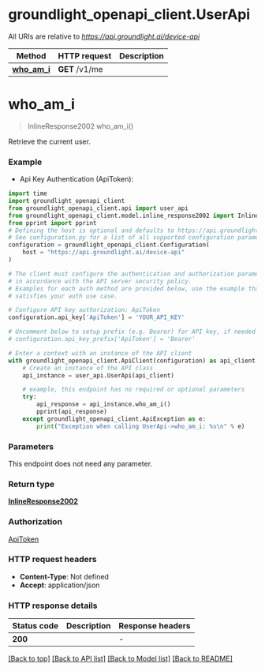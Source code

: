 # groundlight_openapi_client.UserApi

All URIs are relative to *https://api.groundlight.ai/device-api*

Method | HTTP request | Description
------------- | ------------- | -------------
[**who_am_i**](UserApi.md#who_am_i) | **GET** /v1/me | 


# **who_am_i**
> InlineResponse2002 who_am_i()



Retrieve the current user.

### Example

* Api Key Authentication (ApiToken):

```python
import time
import groundlight_openapi_client
from groundlight_openapi_client.api import user_api
from groundlight_openapi_client.model.inline_response2002 import InlineResponse2002
from pprint import pprint
# Defining the host is optional and defaults to https://api.groundlight.ai/device-api
# See configuration.py for a list of all supported configuration parameters.
configuration = groundlight_openapi_client.Configuration(
    host = "https://api.groundlight.ai/device-api"
)

# The client must configure the authentication and authorization parameters
# in accordance with the API server security policy.
# Examples for each auth method are provided below, use the example that
# satisfies your auth use case.

# Configure API key authorization: ApiToken
configuration.api_key['ApiToken'] = 'YOUR_API_KEY'

# Uncomment below to setup prefix (e.g. Bearer) for API key, if needed
# configuration.api_key_prefix['ApiToken'] = 'Bearer'

# Enter a context with an instance of the API client
with groundlight_openapi_client.ApiClient(configuration) as api_client:
    # Create an instance of the API class
    api_instance = user_api.UserApi(api_client)

    # example, this endpoint has no required or optional parameters
    try:
        api_response = api_instance.who_am_i()
        pprint(api_response)
    except groundlight_openapi_client.ApiException as e:
        print("Exception when calling UserApi->who_am_i: %s\n" % e)
```


### Parameters
This endpoint does not need any parameter.

### Return type

[**InlineResponse2002**](InlineResponse2002.md)

### Authorization

[ApiToken](../README.md#ApiToken)

### HTTP request headers

 - **Content-Type**: Not defined
 - **Accept**: application/json


### HTTP response details

| Status code | Description | Response headers |
|-------------|-------------|------------------|
**200** |  |  -  |

[[Back to top]](#) [[Back to API list]](../README.md#documentation-for-api-endpoints) [[Back to Model list]](../README.md#documentation-for-models) [[Back to README]](../README.md)

